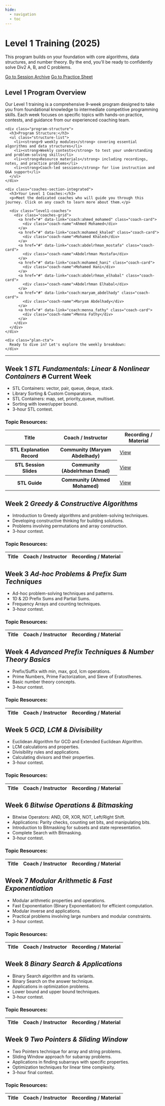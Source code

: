 ```yaml
---
hide:
  - navigation
  - toc
---
```


<div class="hero-section">
  <h1>Level 1 Training (2025)</h1>
  <p class="hero-subtitle">This program builds on your foundation with core algorithms, data structures, and number theory. By the end, you'll be ready to confidently solve Div2 A, B, and C problems.</p>
  <div class="hero-buttons">
    <a href="#" data-link="page:level1_sessions" target="_blank" class="md-button md-button--primary">Go to Session Archive</a>
    <a href="#" data-link="external:vjudge_level1" target="_blank" class="md-button md-button--primary">Go to Practice Sheet</a>
  </div>
</div>

<div class="training-plan-section">
  <h2>Level 1 Program Overview</h2>

  <div class="plan-description">
    <p>Our Level 1 training is a comprehensive 9-week program designed to take you from foundational knowledge to intermediate competitive programming skills. Each week focuses on specific topics with hands-on practice, contests, and guidance from our experienced coaching team.</p>

    <div class="program-structure">
      <h3>Program Structure:</h3>
      <ul class="structure-list">
        <li><strong>9 weekly modules</strong> covering essential algorithms and data structures</li>
        <li><strong>Weekly contests</strong> to test your understanding and problem-solving skills</li>
        <li><strong>Resource materials</strong> including recordings, notes, and practice problems</li>
        <li><strong>Coach-led sessions</strong> for live instruction and Q&A support</li>
      </ul>
    </div>

    <div class="coaches-section-integrated">
      <h3>Your Level 1 Coaches:</h3>
      <p>Meet the dedicated coaches who will guide you through this journey. Click on any coach to learn more about them.</p>

      <div class="level1-coaches">
        <div class="coaches-grid">
          <a href="#" data-link="coach:ahmed_mohamed" class="coach-card">
            <div class="coach-name">Ahmed Mohamed</div>
          </a>
          <a href="#" data-link="coach:mohamed_khaled" class="coach-card">
            <div class="coach-name">Mohamed Khaled</div>
          </a>
          <a href="#" data-link="coach:abdelrhman_mostafa" class="coach-card">
            <div class="coach-name">Abdelrhman Mostafa</div>
          </a>
          <a href="#" data-link="coach:mohamed_hani" class="coach-card">
            <div class="coach-name">Mohamed Hani</div>
          </a>
          <a href="#" data-link="coach:abdelrhman_elhabal" class="coach-card">
            <div class="coach-name">Abdelrhman Elhabal</div>
          </a>
          <a href="#" data-link="coach:maryam_abdelhady" class="coach-card">
            <div class="coach-name">Maryam Abdelhady</div>
          </a>
          <a href="#" data-link="coach:menna_fathy" class="coach-card">
            <div class="coach-name">Menna Fathy</div>
          </a>
        </div>
      </div>
    </div>

    <div class="plan-cta">
      Ready to dive in? Let's explore the weekly breakdown:
    </div>
  </div>
</div>

---

<div class="level-section active-week">
  <h2>Week 1 <em>STL Fundamentals: Linear & Nonlinear Containers</em> <span class="active-badge">🔥 Current Week</span></h2>
  <ul class="topic-list">
    <li>STL Containers: vector, pair, queue, deque, stack.</li>
    <li>Library Sorting & Custom Comparators.</li>
    <li>STL Containers: map, set, priority_queue, multiset.</li>
    <li>Sorting with lower/upper bound.</li>
    <li>3-hour STL contest.</li>
  </ul>

  <h3>Topic Resources:</h3>
  <table class="sessions-table">
    <thead>
      <tr>
        <th>Title</th>
        <th>Coach / Instructor</th>
        <th>Recording / Material</th>
      </tr>
    </thead>
    <tbody>
      <tr>
        <th>STL Explanation Record</th>
        <th>Community (Maryam Abdelhady)</th>
        <td><a href="https://drive.google.com/drive/folders/1A7MuzNd9f-1gBOux9TFAJUcIBGiTjBBR" target="_blank">View</a></td>
      </tr>
      <tr>
        <th>STL Session Slides</th>
        <th>Community (Abdelrhman Emad)</th>
        <td><a href="https://drive.google.com/drive/folders/1Z02ArBOjaKb9Fk47rtqbb4VSPljdVSLp" target="_blank">View</a></td>
      </tr>
      <tr>
        <th>STL Guide</th>
        <th>Community (Ahmed Mohamed)</th>
        <td><a href="https://github.com/AhmedMohamedAbdelaty/CPP-STL-beginners-guide" target="_blank">View</a></td>
      </tr>
    </tbody>
  </table>
</div>

<div class="level-section">
  <h2>Week 2 <em>Greedy & Constructive Algorithms</em></h2>
  <ul class="topic-list">
    <li>Introduction to Greedy algorithms and problem-solving techniques.</li>
    <li>Developing constructive thinking for building solutions.</li>
    <li>Problems involving permutations and array construction.</li>
    <li>3-hour contest.</li>
  </ul>

  <h3>Topic Resources:</h3>
  <table class="sessions-table">
    <thead>
      <tr>
        <th>Title</th>
        <th>Coach / Instructor</th>
        <th>Recording / Material</th>
      </tr>
    </thead>
    <tbody>
    </tbody>
  </table>
</div>

<div class="level-section">
  <h2>Week 3 <em>Ad-hoc Problems & Prefix Sum Techniques</em></h2>
  <ul class="topic-list">
    <li>Ad-hoc problem-solving techniques and patterns.</li>
    <li>1D & 2D Prefix Sums and Partial Sums.</li>
    <li>Frequency Arrays and counting techniques.</li>
    <li>3-hour contest.</li>
  </ul>

  <h3>Topic Resources:</h3>
  <table class="sessions-table">
    <thead>
      <tr>
        <th>Title</th>
        <th>Coach / Instructor</th>
        <th>Recording / Material</th>
      </tr>
    </thead>
    <tbody>
    </tbody>
  </table>
</div>

<div class="level-section">
  <h2>Week 4 <em>Advanced Prefix Techniques & Number Theory Basics</em></h2>
  <ul class="topic-list">
    <li>Prefix/Suffix with min, max, gcd, lcm operations.</li>
    <li>Prime Numbers, Prime Factorization, and Sieve of Eratosthenes.</li>
    <li>Basic number theory concepts.</li>
    <li>3-hour contest.</li>
  </ul>

  <h3>Topic Resources:</h3>
  <table class="sessions-table">
    <thead>
      <tr>
        <th>Title</th>
        <th>Coach / Instructor</th>
        <th>Recording / Material</th>
      </tr>
    </thead>
    <tbody>
    </tbody>
  </table>
</div>

<div class="level-section">
  <h2>Week 5 <em>GCD, LCM & Divisibility</em></h2>
  <ul class="topic-list">
    <li>Euclidean Algorithm for GCD and Extended Euclidean Algorithm.</li>
    <li>LCM calculations and properties.</li>
    <li>Divisibility rules and applications.</li>
    <li>Calculating divisors and their properties.</li>
    <li>3-hour contest.</li>
  </ul>

  <h3>Topic Resources:</h3>
  <table class="sessions-table">
    <thead>
      <tr>
        <th>Title</th>
        <th>Coach / Instructor</th>
        <th>Recording / Material</th>
      </tr>
    </thead>
    <tbody>
    </tbody>
  </table>
</div>

<div class="level-section">
  <h2>Week 6 <em>Bitwise Operations & Bitmasking</em></h2>
  <ul class="topic-list">
    <li>Bitwise Operators: AND, OR, XOR, NOT, Left/Right Shift.</li>
    <li>Applications: Parity checks, counting set bits, and manipulating bits.</li>
    <li>Introduction to Bitmasking for subsets and state representation.</li>
    <li>Complete Search with Bitmasking.</li>
    <li>3-hour contest.</li>
  </ul>

  <h3>Topic Resources:</h3>
  <table class="sessions-table">
    <thead>
      <tr>
        <th>Title</th>
        <th>Coach / Instructor</th>
        <th>Recording / Material</th>
      </tr>
    </thead>
    <tbody>
    </tbody>
  </table>
</div>

<div class="level-section">
  <h2>Week 7 <em>Modular Arithmetic & Fast Exponentiation</em></h2>
  <ul class="topic-list">
    <li>Modular arithmetic properties and operations.</li>
    <li>Fast Exponentiation (Binary Exponentiation) for efficient computation.</li>
    <li>Modular inverse and applications.</li>
    <li>Practical problems involving large numbers and modular constraints.</li>
    <li>3-hour contest.</li>
  </ul>

  <h3>Topic Resources:</h3>
  <table class="sessions-table">
    <thead>
      <tr>
        <th>Title</th>
        <th>Coach / Instructor</th>
        <th>Recording / Material</th>
      </tr>
    </thead>
    <tbody>
    </tbody>
  </table>
</div>

<div class="level-section">
  <h2>Week 8 <em>Binary Search & Applications</em></h2>
  <ul class="topic-list">
    <li>Binary Search algorithm and its variants.</li>
    <li>Binary Search on the answer technique.</li>
    <li>Applications in optimization problems.</li>
    <li>Lower bound and upper bound techniques.</li>
    <li>3-hour contest.</li>
  </ul>

  <h3>Topic Resources:</h3>
  <table class="sessions-table">
    <thead>
      <tr>
        <th>Title</th>
        <th>Coach / Instructor</th>
        <th>Recording / Material</th>
      </tr>
    </thead>
    <tbody>
    </tbody>
  </table>
</div>

<div class="level-section">
  <h2>Week 9 <em>Two Pointers & Sliding Window</em></h2>
  <ul class="topic-list">
    <li>Two Pointers technique for array and string problems.</li>
    <li>Sliding Window approach for subarray problems.</li>
    <li>Applications in finding subarrays with specific properties.</li>
    <li>Optimization techniques for linear time complexity.</li>
    <li>3-hour final contest.</li>
  </ul>

  <h3>Topic Resources:</h3>
  <table class="sessions-table">
    <thead>
      <tr>
        <th>Title</th>
        <th>Coach / Instructor</th>
        <th>Recording / Material</th>
      </tr>
    </thead>
    <tbody>
    </tbody>
  </table>
</div>

